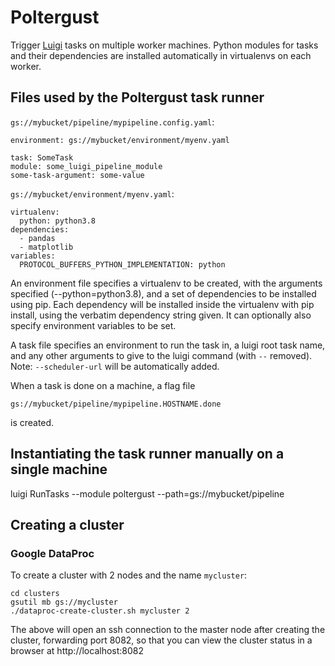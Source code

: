# Poltergust

Trigger [Luigi](https://luigi.readthedocs.io/en/stable/) tasks on multiple worker
machines. Python modules for tasks and their dependencies are
installed automatically in virtualenvs on each worker.

## Files used by the Poltergust task runner

`gs://mybucket/pipeline/mypipeline.config.yaml`:
```
environment: gs://mybucket/environment/myenv.yaml

task: SomeTask
module: some_luigi_pipeline_module
some-task-argument: some-value
```

`gs://mybucket/environment/myenv.yaml`:
```
virtualenv:
  python: python3.8
dependencies:
  - pandas
  - matplotlib
variables:
  PROTOCOL_BUFFERS_PYTHON_IMPLEMENTATION: python
```

An environment file specifies a virtualenv to be created, with the
arguments specified (--python=python3.8), and a set of dependencies to
be installed using pip. Each dependency will be installed inside the
virtualenv with pip install, using the verbatim dependency string
given. It can optionally also specify environment variables to be set.

A task file specifies an environment to run the task in, a luigi root
task name, and any other arguments to give to the luigi command (with
`--` removed). Note: `--scheduler-url` will be automatically added.

When a task is done on a machine, a flag file

`gs://mybucket/pipeline/mypipeline.HOSTNAME.done`

is created.

## Instantiating the task runner manually on a single machine

luigi RunTasks --module poltergust --path=gs://mybucket/pipeline

## Creating a cluster

### Google DataProc

To create a cluster with 2 nodes and the name `mycluster`:
```
cd clusters
gsutil mb gs://mycluster
./dataproc-create-cluster.sh mycluster 2
```

The above will open an ssh connection to the master node after creating the cluster, forwarding port 8082, so that you can view the cluster status
in a browser at http://localhost:8082

